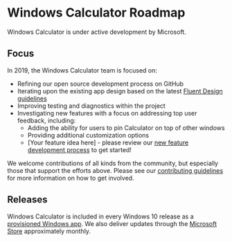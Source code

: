 # Windows Calculator Roadmap

Windows Calculator is under active development by Microsoft.

## Focus

In 2019, the Windows Calculator team is focused on:
* Refining our open source development process on GitHub
* Iterating upon the existing app design based on the latest [Fluent Design guidelines](https://developer.microsoft.com/en-us/windows/apps/design)
* Improving testing and diagnostics within the project
* Investigating new features with a focus on addressing top user feedback, including:
  * Adding the ability for users to pin Calculator on top of other windows
  * Providing additional customization options
  * [Your feature idea here] - please review our [new feature development process](https://github.com/Microsoft/calculator/blob/master/docs/NewFeatureProcess.md) to get started!

We welcome contributions of all kinds from the community, but especially those that support the efforts above. Please see our [contributing guidelines](https://github.com/Microsoft/calculator/blob/master/CONTRIBUTING.md) for more information on how to get involved.

## Releases

Windows Calculator is included in every Windows 10 release as a [provisioned Windows app](https://docs.microsoft.com/en-us/windows/application-management/apps-in-windows-10#provisioned-windows-apps). We also deliver updates through the [Microsoft Store](https://www.microsoft.com/store/productId/9WZDNCRFHVN5) approximately monthly.

